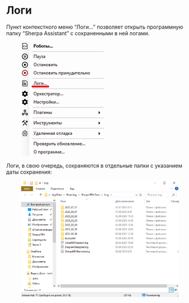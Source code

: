 # Логи

Пункт контекстного меню “Логи…” позволяет открыть программную папку “Sherpa Assistant” с сохраненными в ней логами.&#x20;

<figure><img src="../../../.gitbook/assets/2025-07-26_18-14-31.png" alt=""><figcaption></figcaption></figure>

Логи, в свою очередь, сохраняются в отдельные папки с указанием даты сохранения:

<figure><img src="../../../.gitbook/assets/изображение (5) (1).png" alt=""><figcaption></figcaption></figure>
